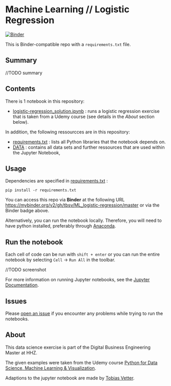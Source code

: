 # Machine Learning // Logistic Regression

[![Binder](https://mybinder.org/badge_logo.svg)](https://mybinder.org/v2/gh/tbsv/ML_logistic-regression/master?filepath=logistic-regression_solution.ipynb)

This is Binder-compatible repo with a `requirements.txt` file.

## Summary

//TODO summary

## Contents

There is 1 notebook in this repository:

- [logistic-regression_solution.ipynb](logistic-regression_solution.ipynb) : runs a logistic regression exercise that is taken from a Udemy course (see details in the *About* section below).

In addition, the following ressourcces are in this repository:

- [requirements.txt](requirements.txt) : lists all Python libraries that the notebook
depends on.
- [DATA](DATA) : contains all data sets and further ressources that are used within the Jupyter Notebook,


## Usage

Dependencies are specified in [requirements.txt](/requirements.txt) :

```
pip install -r requirements.txt
```

You can access this repo via **Binder** at the following URL 
https://mybinder.org/v2/gh/tbsv/ML_logistic-regression/master or via the Binder badge above.

Alternatively, you can run the notebook locally. Therefore, you will need to have python installed,
preferably through [Anaconda](https://www.anaconda.com/download/).

## Run the notebook

Each cell of code can be run with `shift + enter` or you can run the entire notebook by selecting `Cell` -> `Run All` in the toolbar.

//TODO screenshot

For more information on running Jupyter notebooks, see the [Jupyter Documentation](https://jupyter.readthedocs.io/en/latest/).

## Issues

Please [open an issue](https://github.com/tbsv/ML_logistic-regression/issues) if you encounter any problems while trying to run the notebooks.

## About
This data science exercise is part of the Digital Business Engineering Master at HHZ.

The given examples were taken from the Udemy course [Python for Data Science, Machine Learning & Visualization](https://www.udemy.com/course/python-data-science-machine-learning/).

Adaptions to the jupyter notebook are made by [Tobias Vetter](mailto:tobias.vetter@student.reutlingen-university.de).
